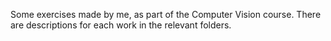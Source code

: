 Some exercises made by me, as part of the Computer Vision course. There are descriptions for each work in the relevant folders.
